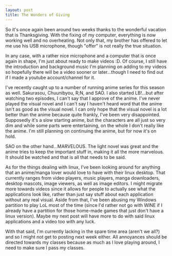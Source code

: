 ```yaml
---
layout: post
title: The Wonders of Giving
---
```


So it's once again been around two weeks thanks to the wonderful vacation that is Thanksgiving. With the fixing of my computer, everything is now working well and no overheating. Not only that, my brother has offered to let me use his USB microphone, though "offer" is not really the true situation.

In any case, with a rather nice microphone and a computer that is once again in shape, I'm just about ready to make videos :D. Of course, I still have the introduction and background music I'm planning on adding to my videos so hopefully there will be a video sooner or later...though I need to find out if I made a youtube account/channel for it.

I've recently caught up to a number of running anime series for this season as well. Sakurasou, Chuunibyou, R;N, and SAO. I also started LB!...but after watching two episodes, I can't say that I approve of the anime. I've never played the visual novel and I can't say I haven't heard word that the anime isn't as good as the visual novel. I can only hope that the visual novel is a lot better than the anime because quite frankly, I've been very disappointed. Supposedly it's a slow starting anime, but the characters are all just so very dim and while some parts were entertaining, on the whole I don't really like the anime. I'm still planning on continuing the anime, but for now it's on hold.

SAO on the other hand...MARVELOUS. The light novel was great and the anime tries to keep the important stuff in, making it all the more marvelous. It should be watched and that is all that needs to be said.

As for the things dealing with linux, I've been looking around for anything that an anime/manga lover would love to have with their linux desktop. That currently ranges from video players, music players, manga downloaders, desktop mascots, image viewers, as well as image editors. I might migrate more towards videos since it allows for people to actually see what the applications look like, rather than just say stuff about each application without any real visual. Aside from that, I've been abusing my Windows partition to play LoL most of the time (since I'd rather not go with WINE if I already have a partition for those home-made games that just don't have a linux version). Maybe my next post will have more to do with said linux applications and a video too with any luck.

With that said, I'm currently lacking in the spare time area (aren't we all?) and so I might not get to posting next week either. All annoyances should be directed towards my classes because as much as I love playing around, I need to make sure I pass my classes.
